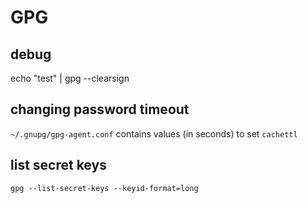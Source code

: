 # GPG

## debug

echo "test" | gpg --clearsign

## changing password timeout

`~/.gnupg/gpg-agent.conf` contains values (in seconds) to set `cachettl`

## list secret keys

`gpg --list-secret-keys --keyid-format=long`
